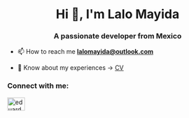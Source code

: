 <h1 align="center">Hi 👋, I'm Lalo Mayida</h1>
<h3 align="center">A passionate developer from Mexico</h3>

- 📫 How to reach me **lalomayida@outlook.com**

- 📄 Know about my experiences -> [CV](https://drive.google.com/file/d/1m3lebJjGChLV4yFVwTAPMNRaWN7zLAZd/view?usp=sharing)

<h3 align="left">Connect with me:</h3>
<p align="left">
<a href="https://linkedin.com/in/eduardo-mayida" target="blank"><img align="center" src="https://raw.githubusercontent.com/rahuldkjain/github-profile-readme-generator/master/src/images/icons/Social/linked-in-alt.svg" alt="eduardo-mayida" height="30" width="40" /></a>
</p>
